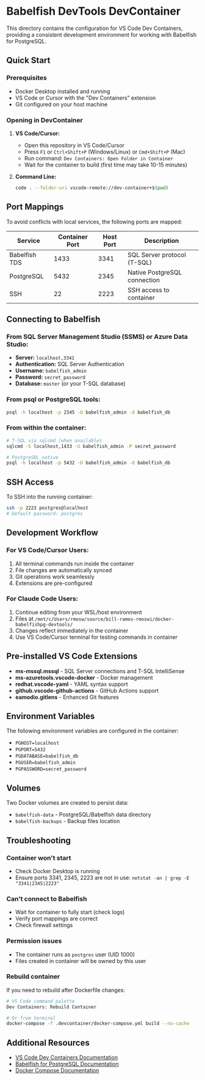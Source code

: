 # Babelfish DevTools DevContainer

This directory contains the configuration for VS Code Dev Containers, providing a consistent development environment for working with Babelfish for PostgreSQL.

## Quick Start

### Prerequisites
- Docker Desktop installed and running
- VS Code or Cursor with the "Dev Containers" extension
- Git configured on your host machine

### Opening in DevContainer

1. **VS Code/Cursor:**
   - Open this repository in VS Code/Cursor
   - Press `F1` or `Ctrl+Shift+P` (Windows/Linux) or `Cmd+Shift+P` (Mac)
   - Run command: `Dev Containers: Open Folder in Container`
   - Wait for the container to build (first time may take 10-15 minutes)

2. **Command Line:**
   ```bash
   code . --folder-uri vscode-remote://dev-container+$(pwd)
   ```

## Port Mappings

To avoid conflicts with local services, the following ports are mapped:

| Service | Container Port | Host Port | Description |
|---------|---------------|-----------|-------------|
| Babelfish TDS | 1433 | 3341 | SQL Server protocol (T-SQL) |
| PostgreSQL | 5432 | 2345 | Native PostgreSQL connection |
| SSH | 22 | 2223 | SSH access to container |

## Connecting to Babelfish

### From SQL Server Management Studio (SSMS) or Azure Data Studio:
- **Server:** `localhost,3341`
- **Authentication:** SQL Server Authentication
- **Username:** `babelfish_admin`
- **Password:** `secret_password`
- **Database:** `master` (or your T-SQL database)

### From psql or PostgreSQL tools:
```bash
psql -h localhost -p 2345 -U babelfish_admin -d babelfish_db
```

### From within the container:
```bash
# T-SQL via sqlcmd (when available)
sqlcmd -S localhost,1433 -U babelfish_admin -P secret_password

# PostgreSQL native
psql -h localhost -p 5432 -U babelfish_admin -d babelfish_db
```

## SSH Access

To SSH into the running container:
```bash
ssh -p 2223 postgres@localhost
# Default password: postgres
```

## Development Workflow

### For VS Code/Cursor Users:
1. All terminal commands run inside the container
2. File changes are automatically synced
3. Git operations work seamlessly
4. Extensions are pre-configured

### For Claude Code Users:
1. Continue editing from your WSL/host environment
2. Files at `/mnt/c/Users/rmosw/source/bill-ramos-rmoswi/docker-babelfishpg-devtools/`
3. Changes reflect immediately in the container
4. Use VS Code/Cursor terminal for testing commands in container

## Pre-installed VS Code Extensions

- **ms-mssql.mssql** - SQL Server connections and T-SQL IntelliSense
- **ms-azuretools.vscode-docker** - Docker management
- **redhat.vscode-yaml** - YAML syntax support
- **github.vscode-github-actions** - GitHub Actions support
- **eamodio.gitlens** - Enhanced Git features

## Environment Variables

The following environment variables are configured in the container:

- `PGHOST=localhost`
- `PGPORT=5432`
- `PGDATABASE=babelfish_db`
- `PGUSER=babelfish_admin`
- `PGPASSWORD=secret_password`

## Volumes

Two Docker volumes are created to persist data:

- `babelfish-data` - PostgreSQL/Babelfish data directory
- `babelfish-backups` - Backup files location

## Troubleshooting

### Container won't start
- Check Docker Desktop is running
- Ensure ports 3341, 2345, 2223 are not in use: `netstat -an | grep -E "3341|2345|2223"`

### Can't connect to Babelfish
- Wait for container to fully start (check logs)
- Verify port mappings are correct
- Check firewall settings

### Permission issues
- The container runs as `postgres` user (UID 1000)
- Files created in container will be owned by this user

### Rebuild container
If you need to rebuild after Dockerfile changes:
```bash
# VS Code command palette
Dev Containers: Rebuild Container

# Or from terminal
docker-compose -f .devcontainer/docker-compose.yml build --no-cache
```

## Additional Resources

- [VS Code Dev Containers Documentation](https://code.visualstudio.com/docs/devcontainers/containers)
- [Babelfish for PostgreSQL Documentation](https://babelfishpg.org/docs/)
- [Docker Compose Documentation](https://docs.docker.com/compose/)